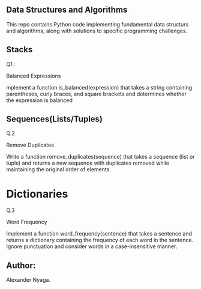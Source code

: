 ## Data Structures and Algorithms
  <P> This repo contains Python code implementing fundamental data structurs and algorithms, along with solutions to specific programming challenges.</p>
   

 ## Stacks
  Q1 : <p>Balanced Expressions</p>
  <p>mplement a function is_balanced(expression) that takes a string containing parentheses, curly braces, and square brackets and determines whether the expression is balanced</p>


  ## Sequences(Lists/Tuples)
   Q.2<br>
     <p>Remove Duplicates</p>
   <p>Write a function remove_duplicates(sequence) that takes a sequence (list or tuple) and returns a new sequence with duplicates removed while maintaining the original order of elements.</p>


# Dictionaries
Q.3 <p>Word Frequency</p>

<p>Implement a function word_frequency(sentence) that takes a sentence and returns a dictionary containing the frequency of each word in the sentence. Ignore punctuation and consider words in a case-insensitive manner.</p>

## Author:
 Alexander Nyaga.


